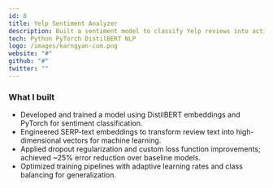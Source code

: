 ```yaml
---
id: 8
title: Yelp Sentiment Analyzer
description: Built a sentiment model to classify Yelp reviews into actionable categories with >90% accuracy.
tech: Python PyTorch DistilBERT NLP
logo: /images/karngyan-com.png
website: "#"
github: "#"
twitter: ""
---
```


### What I built

- Developed and trained a model using DistilBERT embeddings and PyTorch for sentiment classification.
- Engineered SERP-text embeddings to transform review text into high-dimensional vectors for machine learning.
- Applied dropout regularization and custom loss function improvements; achieved ~25% error reduction over baseline models.
- Optimized training pipelines with adaptive learning rates and class balancing for generalization.

